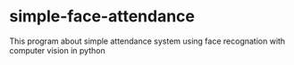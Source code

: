 # simple-face-attendance
This program about simple attendance system using face recognation with computer vision in python
